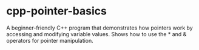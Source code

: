 # cpp-pointer-basics
A beginner-friendly C++ program that demonstrates how pointers work by accessing and modifying variable values. Shows how to use the * and &amp; operators for pointer manipulation.
